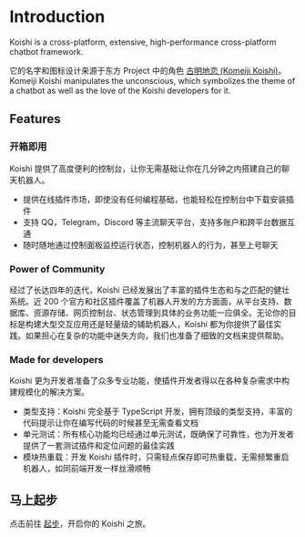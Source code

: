 # Introduction

Koishi is a cross-platform, extensive, high-performance cross-platform chatbot framework.

它的名字和图标设计来源于东方 Project 中的角色 [古明地恋 (Komeiji Koishi)](https://zh.touhouwiki.net/wiki/古明地恋)。Komeiji Koishi manipulates the unconscious, which symbolizes the theme of a chatbot as well as the love of the Koishi developers for it.

## Features

### 开箱即用

Koishi 提供了高度便利的控制台，让你无需基础让你在几分钟之内搭建自己的聊天机器人。

- 提供在线插件市场，即使没有任何编程基础，也能轻松在控制台中下载安装插件
- 支持 QQ，Telegram，Discord 等主流聊天平台，支持多账户和跨平台数据互通
- 随时随地通过控制面板监控运行状态，控制机器人的行为，甚至上号聊天

### Power of Community

经过了长达四年的迭代，Koishi 已经发展出了丰富的插件生态和与之匹配的健壮系统。近 200 个官方和社区插件覆盖了机器人开发的方方面面，从平台支持、数据库、资源存储、网页控制台、状态管理到具体的业务功能一应俱全。无论你的目标是构建大型交互应用还是轻量级的辅助机器人，Koishi 都为你提供了最佳实践。如果担心在复杂的功能中迷失方向，我们也准备了细致的文档来提供帮助。

### Made for developers

Koishi 更为开发者准备了众多专业功能，使插件开发者得以在各种复杂需求中构建规模化的解决方案。

- 类型支持：Koishi 完全基于 TypeScript 开发，拥有顶级的类型支持，丰富的代码提示让你在编写代码的时候甚至无需查看文档
- 单元测试：所有核心功能均已经通过单元测试，既确保了可靠性，也为开发者提供了一套测试插件和定位问题的最佳实践
- 模块热重载：开发 Koishi 插件时，只需轻点保存即可热重载，无需频繁重启机器人，如同前端开发一样丝滑顺畅

## 马上起步

点击前往 [起步](./starter/)，开启你的 Koishi 之旅。
